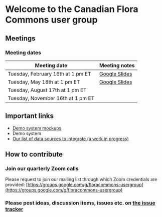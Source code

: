 # Welcome to the Canadian Flora Commons user group

## Meetings

### Meeting dates

| Meeting date | Meeting notes |
| --- | --- |
| Tuesday, February 16th at 1 pm ET | [Google Slides](https://docs.google.com/presentation/d/1_6gWA4xm5N8OVhIU8G0gMQyL-dXRqXmYgUWlMQ0ICNc/edit?usp=sharing) |
| Tuesday, May 18th at 1 pm ET | [Google Slides](https://docs.google.com/presentation/d/1ttVYeV1lEz5ZsynyzE542NCMcKWOglTGwZ9M30gi9sg/edit?usp=sharing) |
| Tuesday, August 17th at 1 pm ET | |
| Tuesday, November 16th at 1 pm ET | |

## Important links

* [Demo system mockups](https://www.figma.com/proto/akR6m62TSyH9LuvC2QE9Ha/CFC-001)
* Demo system
* [Our list of data sources to integrate (a work in progress)](https://docs.google.com/spreadsheets/d/1fhvN2-OqpIc0msyTvYAC578dicKHR6i2BWhiS6eQgMQ/edit?usp=sharing)

## How to contribute

### Join our quarterly Zoom calls

Please request to join our mailing list through which Zoom credentials are provided: [https://groups.google.com/g/floracommons-usergroup](https://groups.google.com/g/floracommons-usergroup)

### Please post ideas, discussion items, issues etc. on [the issue tracker](https://github.com/floracommons/usergroup/issues)

